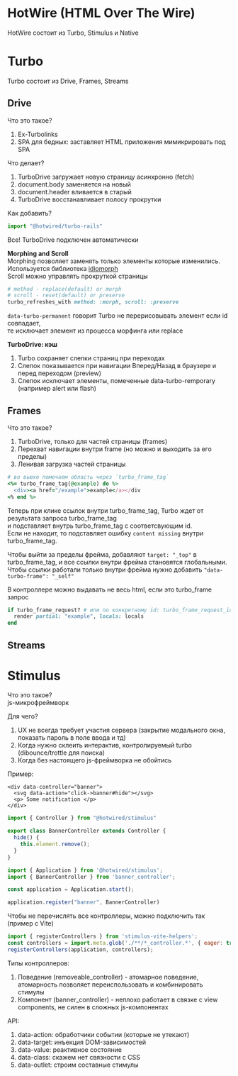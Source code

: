 # HotWire (HTML Over The Wire)
HotWire cостоит из Turbo, Stimulus и Native
# Turbo
Turbo состоит из Drive, Frames, Streams

## Drive
Что это такое?
1) Ex-Turbolinks
2) SPA для бедных: заставляет HTML приложения мимикрировать под SPA

Что делает?
1) TurboDrive загружает новую страницу асинхронно (fetch)
2) document.body заменяется на новый
3) document.header вливается в старый
4) TurboDrive восстанавливает полосу прокрутки

Как добавить?
```js
import "@hotwired/turbo-rails"
```
Все! TurboDrive подключен автоматически

**Morphing and Scroll** \
Morphing позволяет заменять только элементы которые изменились. Используется библиотека [idiomorph](https://github.com/bigskysoftware/idiomorph)\
Scroll можно управлять прокруткой страницы
```ruby
# method - replace(default) or morph
# scroll - reset(default) or preserve
turbo_refreshes_with method: :morph, scroll: :preserve
```
`data-turbo-permanent` говорит Turbo не перерисовывать элемент если id совпадает, \
те исключает элемент из процесса морфинга или replace

**TurboDrive: кэш**
1) Turbo сохраняет слепки страниц при переходах
2) Слепок показывается при навигации Вперед/Назад в браузере и перед переходом (preview)
3) Слепок исключает элeменты, помеченные data-turbo-remporary (например alert или flash)

## Frames
Что это такое?
1) TurboDrive, только для частей страницы (frames)
2) Перехват навигации внутри frame  (но можно и выходить за его пределы)
3) Ленивая загрузка частей страницы

```ruby
# во вьюхе помечаем область через `turbo_frame_tag`
<%= turbo_frame_tag(@example) do %>
  <div><a href="/example">example</a></div
<% end %>
```

Теперь при клике ссылок внутри turbo_frame_tag, Turbo ждет от результата запроса turbo_frame_tag \
и подставляет внутрь turbo_frame_tag с соответсвующим id. \
Если не находит, то подставляет ошибку `content missing` внутри turbo_frame_tag.

Чтобы выйти за пределы фрейма, добавляют `target: "_top"` в turbo_frame_tag, и все ссылки внутри фрейма становятся глобальными. \
Чтобы ссылки работали только внутри фрейма нужно добавить `"data-turbo-frame": "_self"`


В контроллере можно выдавать не весь html, если это turbo_frame запрос
```ruby
if turbo_frame_request? # или по конкретному id: turbo_frame_request_id ~= /example/
  render partial: "example", locals: locals
end

```

## Streams

# Stimulus
Что это такое? \
js-микрофреймворк

Для чего?
1) UX не всегда требует участия сервера (закрытие модального окна, показать пароль в поле ввода и тд)
2) Когда нужно склеить интерактив, контролируемый turbo (dibounce/trottle для поиска)
3) Когда без настоящего js-фреймворка не обойтись

Пример:
```erb
<div data-controller="banner">
  <svg data-action="click->banner#hide"></svg>
  <p> Some notification </p>
</div>
```
```js
import { Controller } from "@hotwired/stimulus"

export class BannerController extends Controller {
  hide() {
    this.element.remove();
  }
}
```
```js
import { Application } from '@hotwired/stimulus';
import { BannerController } from 'banner_controller';

const application = Application.start();

application.register("banner", BannerController)
```
Чтобы не перечислять все контроллеры, можно подключить  так (пример с Vite)
```js
import { registerControllers } from 'stimulus-vite-helpers';
const controllers = import.meta.glob('./**/*_controller.*', { eager: true });
registerControllers(application, controllers);
```

Типы контроллеров:
1) Поведение (removeable_controller) - атомарное поведение, атомарность позволяет переиспользовать и комбинировать стимулы
2) Компонент (banner_controller) - неплохо работает в связке с view components, не силен в сложных js-компонентах

API:
1) data-action: обработчики событии (которые не утекают)
2) data-target: инъекция DOM-зависимостей
3) data-value: реактивное состояние
4) data-class: скажем нет связности с CSS
5) data-outlet: строим составные стимулы
